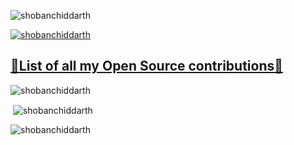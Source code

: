

<p align="left"> <img src="https://komarev.com/ghpvc/?username=shobanchiddarth&label=Profile%20views&color=0e75b6&style=flat" alt="shobanchiddarth" /> </p>



<p align="left"> <a href="https://github.com/ryo-ma/github-profile-trophy"><img src="https://github-profile-trophy.vercel.app/?username=shobanchiddarth" alt="shobanchiddarth" /></a> </p>




<h2><a href="./contributions.csv">🔗List of all my Open Source contributions🔗</a></h2>



<p><img align="center" src="https://github-readme-stats.vercel.app/api/top-langs?username=shobanchiddarth&show_icons=true&locale=en&layout=compact" alt="shobanchiddarth" /></p>

<p>&nbsp;<img align="center" src="https://github-readme-stats.vercel.app/api?username=shobanchiddarth&show_icons=true&locale=en" alt="shobanchiddarth" /></p>

<p><img align="center" src="https://github-readme-streak-stats.herokuapp.com/?user=shobanchiddarth&" alt="shobanchiddarth" /></p>
